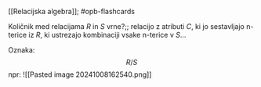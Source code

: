[[Relacijska algebra]]; #opb-flashcards 

Količnik med relacijama $R$ in $S$ vrne?;; relacijo z atributi $C$, ki jo sestavljajo n-terice iz $R$, ki ustrezajo kombinaciji vsake n-terice v $S$...
<!--SR:!2024-10-24,5,230-->
Oznaka: $$R/S$$
npr: ![[Pasted image 20241008162540.png]]